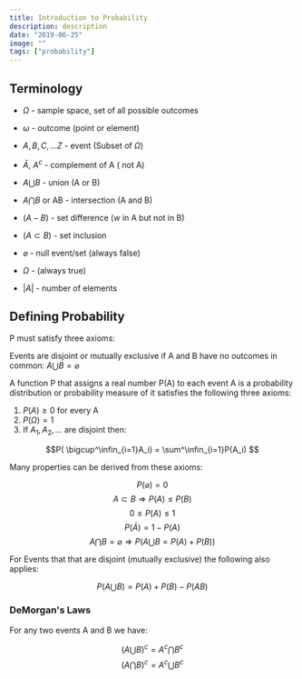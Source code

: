 ```yaml
---
title: Introduction to Probability
description: description
date: "2019-06-25"
image: ""
tags: ["probability"]
---
```


## Terminology

* $\Omega$ - sample space, set of all possible outcomes

* $\omega$ - outcome (point or element)

* $A, B, C, ... Z$ - event (Subset of $\Omega$)

* $\bar{A}$, $A^{c}$ - complement of A ( not A)

* $A \bigcup B$ - union (A or B)

* $A \bigcap B$ or AB - intersection (A and B)

* $(A - B)$ - set difference ($w$ in A but not in B)

* $(A \subset B)$ - set inclusion

* $\varnothing$ - null event/set (always false)

* $\Omega$ - (always true)

* $|A|$ - number of elements

## Defining Probability

P must satisfy three axioms:

Events are disjoint or mutually exclusive if A and B have no outcomes in common: $A\bigcup B = \varnothing$

A function P that assigns a real number P(A) to each event A is a probability distribution or probability measure of it satisfies the following three axioms:

1. $P(A) \geq 0$ for every A
2. $P(\Omega) = 1$
3. If $A_1 , A_2 , ...$ are disjoint then:

$$P( \bigcup^\infin_{i=1}A_i) = \sum^\infin_{i=1}P(A_i) $$

Many properties can be derived from these axioms:

$$P(\varnothing) = 0$$
$$A \subset B \Rightarrow P(A) \leq P(B)$$ 
$$0 \leq P(A) \leq 1$$
$$P(\bar{A}) = 1-P(A)$$
$$A \bigcap B = \varnothing \Rightarrow P(A \bigcup B = P(A) + P(B))$$

For Events that that are disjoint (mutually exclusive) the following also applies:

$$P(A \bigcup B) = P(A) + P(B) - P(AB)$$

### DeMorgan's Laws

For any two events A and B we have:

$$(A \bigcup B)^c = A^c \bigcap B^c $$
$$(A \bigcap B)^c = A^c \bigcup B^c $$
